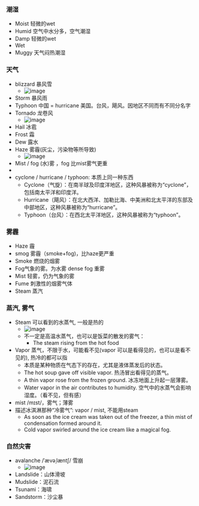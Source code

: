 ### 潮湿
- Moist 轻微的wet
- Humid 空气中水分多，空气潮湿
- Damp 轻微的wet
- Wet
- Muggy 天气闷热潮湿

### 天气
- blizzard 暴风雪
  - ![image](https://github.com/user-attachments/assets/4eb29c22-7d2b-4834-9fe5-57938140dd0e)
- Storm 暴风雨
- Typhoon 中国 = hurricane 美国。台风，飓风。因地区不同而有不同分名字
- Tornado 龙卷风
  - ![image](https://github.com/user-attachments/assets/29e0af19-ed73-4ff0-b467-09e27c62f0fc)
- Hail 冰雹
- Frost 霜
- Dew 露水
- Haze 雾霾(灰尘，污染物等所导致)
  - ![image](https://github.com/user-attachments/assets/0a2a7dab-6e36-4423-a181-1f40c7d8e595)
- Mist / fog (水)雾 ，fog 比mist雾气更重
-
- cyclone / hurricane / typhoon: 本质上同一种东西
  - Cyclone（气旋）：在南半球及印度洋地区，这种风暴被称为“cyclone”，包括南太平洋和印度洋。
  - Hurricane（飓风）：在北大西洋、加勒比海、中美洲和北太平洋的东部及中部地区，这种风暴被称为“hurricane”。
  - Typhoon（台风）：在西北太平洋地区，这种风暴被称为“typhoon”。


### 雾霾
- Haze 霾
- smog 雾霾（smoke+fog)，比haze更严重
- Smoke 燃烧的烟雾
- Fog气象的雾。为水雾 dense fog 重雾
- Mist 轻雾，仍为气象的雾
- Fume 刺激性的烟雾气体
- Steam 蒸汽

### 蒸汽, 雾气
- Steam 可以看到的水蒸气, 一般是热的
  - ![image](https://github.com/user-attachments/assets/c3187008-5a1c-45d7-aede-f36fa542a1b7)
  - 不一定是高温水蒸气，也可以是饭菜的散发的雾气：
    - The steam rising from the hot food
- Vapor 蒸气，不限于水，可能看不见(vapor 可以是看得见的，也可以是看不见的), 热冷的都可以指
  - 本质是某种物质在气态下的存在，尤其是液体蒸发后的状态。 
  - The hot soup gave off visible vapor. 热汤冒出看得见的蒸气。 
  - A thin vapor rose from the frozen ground.  冰冻地面上升起一层薄雾。 
  - Water vapor in the air contributes to humidity.  空气中的水蒸气会影响湿度。（看不见，但有感）
- mist /mɪst/，雾气；薄雾 
- 描述冰淇淋那种“冷雾气”:  vapor / mist, 不能用steam
  - As soon as the ice cream was taken out of the freezer, a thin mist of condensation formed around it.
  - Cold vapor swirled around the ice cream like a magical fog.

### 自然灾害
- avalanche /ˈævəˌlæntʃ/ 雪崩
  - ![image](https://github.com/user-attachments/assets/8a6d256e-30e2-4705-897c-ecd8a1edb26d)
- Landslide：山体滑坡
- Mudslide：泥石流
- Tsunami：海啸
- Sandstorm：沙尘暴
